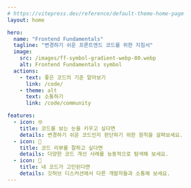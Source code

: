 ```yaml
---
# https://vitepress.dev/reference/default-theme-home-page
layout: home

hero:
  name: "Frontend Fundamentals"
  tagline: "변경하기 쉬운 프론트엔드 코드를 위한 지침서"
  image:
    src: /images/ff-symbol-gradient-webp-80.webp
    alt: Frontend Fundamentals symbol
  actions:
    - text: 좋은 코드의 기준 알아보기
      link: /code/
    - theme: alt
      text: 소통하기
      link: /code/community

features:
  - icon: 🤓
    title: 코드를 보는 눈을 키우고 싶다면
    details: 변경하기 쉬운 코드인지 판단하기 위한 원칙을 살펴보세요.
  - icon: 🤝
    title: 코드 리뷰를 잘하고 싶다면
    details: 다양한 코드 개선 사례를 능동적으로 탐색해 보세요.
  - icon: 📝
    title: 내 코드가 고민된다면
    details: 깃허브 디스커션에서 다른 개발자들과 소통해 보세요.
---
```

